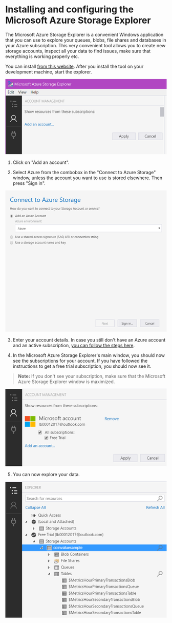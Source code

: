 # Installing and configuring the Microsoft Azure Storage Explorer

The Microsoft Azure Storage Explorer is a convenient Windows application that you can use to explore your queues, blobs, file shares and databases in your Azure subscription. This very convenient tool allows you to create new storage accounts, inspect all your data to find issues, make sure that everything is working properly etc.

You can install [from this website](https://azure.microsoft.com/en-us/features/storage-explorer/). After you install the tool on your development machine, start the explorer.

![Microsoft Azure Storage Explorer](/Doc/Img/azure-explorer/2017-09-06_13-31-45.png)

1. Click on "Add an account".

2. Select Azure from the combobox in the "Connect to Azure Storage" window, unless the account you want to use is stored elsewhere. Then press "Sign in".

![Connect to Azure Storage](/Doc/Img/azure-explorer/2017-09-06_13-37-02.png)

3. Enter your account details. In case you still don't have an Azure account and an active subscription, [you can follow the steps here](trial-account.md).

4. In the Microsoft Azure Storage Explorer's main window, you should now see the subscriptions for your account. If you have followed the instructions to get a free trial subscription, you should now see it.

> **Note:** If you don't see your subscription, make sure that the Microsoft Azure Storage Explorer window is maximized.

![Subscription in the Azure Explorer](/Doc/Img/azure-explorer/2017-09-06_14-01-00.png)

5. You can now explore your data.

![Data view in the Azure Explorer](/Doc/Img/azure-explorer/2017-09-06_14-10-50.png)